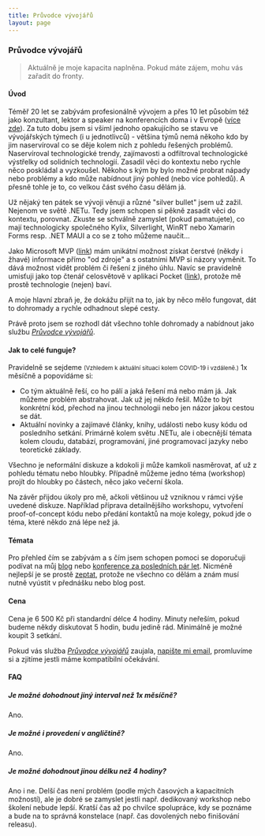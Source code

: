 ```yaml
---
title: Průvodce vývojářů
layout: page
---
```

### Průvodce vývojářů

> Aktuálně je moje kapacita naplněna. Pokud máte zájem, mohu vás zařadit do fronty.

#### Úvod

Téměř 20 let se zabývám profesionálně vývojem a přes 10 let působím též jako konzultant, lektor a speaker na konferencích doma i v Evropě ([více zde][3]). Za tuto dobu jsem si všiml jednoho opakujícího se stavu ve vývojářských týmech (i u jednotlivců) - většina týmů nemá někoho kdo by jim naservíroval co se děje kolem nich z pohledu řešených problémů. Naservíroval technologické trendy, zajímavosti a odfiltroval technologické výstřelky od solidních technologií. Zasadil věci do kontextu nebo rychle něco poskládal a vyzkoušel. Někoho s kým by bylo možné probrat nápady nebo problémy a kdo může nabídnout jiný pohled (nebo více pohledů). A přesně tohle je to, co velkou část svého času dělám já.

Už nějaký ten pátek se vývoji věnuji a různé "silver bullet" jsem už zažil. Nejenom ve světě .NETu. Tedy jsem schopen si pěkně zasadit věci do kontextu, porovnat. Zkuste se schválně zamyslet (pokud pamatujete), co mají technologicky společného Kylix, Silverlight, WinRT nebo Xamarin Forms resp. .NET MAUI a co se z toho můžeme naučit... 

Jako Microsoft MVP ([link][7]) mám unikátní možnost získat čerstvé (někdy i žhavé) informace přímo "od zdroje" a s ostatními MVP si názory vyměnit. To dává možnost vidět problém či řešení z jiného úhlu. Navíc se pravidelně umisťuji jako top čtenář celosvětově v aplikaci Pocket ([link][6]), protože mě prostě technologie (nejen) baví.

A moje hlavní zbraň je, že dokážu přijít na to, jak by něco mělo fungovat, dát to dohromady a rychle odhadnout slepé cesty.

Právě proto jsem se rozhodl dát všechno tohle dohromady a nabídnout jako službu [_Průvodce vývojářů_][1].

#### Jak to celé funguje?

Pravidelně se sejdeme <small>(Vzhledem k aktuální situaci kolem COVID-19 i vzdáleně.)</small> 1x měsíčně a popovídáme si: 

* Co tým aktuálně řeší, co ho pálí a jaká řešení má nebo mám já. Jak můžeme problém abstrahovat. Jak už jej někdo řešil. Může to být konkrétní kód, přechod na jinou technologii nebo jen názor jakou cestou se dát.
* Aktuální novinky a zajímavé články, knihy, události nebo kusy kódu od posledního setkání. Primárně kolem světu .NETu, ale i obecnější témata kolem cloudu, databází, programování, jiné programovací jazyky nebo teoretické základy.

Všechno je neformální diskuze a kdokoli ji může kamkoli nasměrovat, ať už z pohledu tématu nebo hloubky. Případně můžeme jedno téma (workshop) projít do hloubky po částech, něco jako večerní škola.

Na závěr přijdou úkoly pro mě, ačkoli většinou už vzniknou v rámci výše uvedené diskuze. Například příprava detailnějšího workshopu, vytvoření proof-of-concept kódu nebo předání kontaktů na moje kolegy, pokud jde o téma, které někdo zná lépe než já.

#### Témata

Pro přehled čím se zabývám a s čím jsem schopen pomoci se doporučuji podívat na můj [blog][5] nebo [konference za posledních pár let][4]. Nicméně nejlepší je se prostě [zeptat][2], protože ne všechno co dělám a znám musí nutně vyústit v přednášku nebo blog post.

#### Cena

Cena je 6 500 Kč při standardní délce 4 hodiny. Minuty neřeším, pokud budeme někdy diskutovat 5 hodin, budu jedině rád. Minimálně je možné koupit 3 setkání.

Pokud vás služba [_Průvodce vývojářů_][1] zaujala, [napište mi email][2], promluvíme si a zjitíme jestli máme kompatibilní očekávání.

#### FAQ

##### Je možné dohodnout jiný interval než 1x měsíčně?

Ano.

##### Je možné i provedení v angličtině?

Ano.

##### Je možné dohodnout jinou délku než 4 hodiny?

Ano i ne. Delší čas není problém (podle mých časových a kapacitních možností), ale je dobré se zamyslet jestli např. dedikovaný workshop nebo školení nebude lepší. Kratší čas až po chvilce spolupráce, kdy se poznáme a bude na to správná konstelace (např. čas dovolených nebo finišování releasu).

[1]: https://www.pruvodcevyvojaru.cz 
[2]: mailto:jiri@cincura.net
[3]: /about
[4]: /cv#speaker-events
[5]: /
[6]: https://twitter.com/search?q=%23MyYearInPocket%20(from%3Acincura_net)
[7]: https://mvp.microsoft.com/en-us/PublicProfile/5002423
